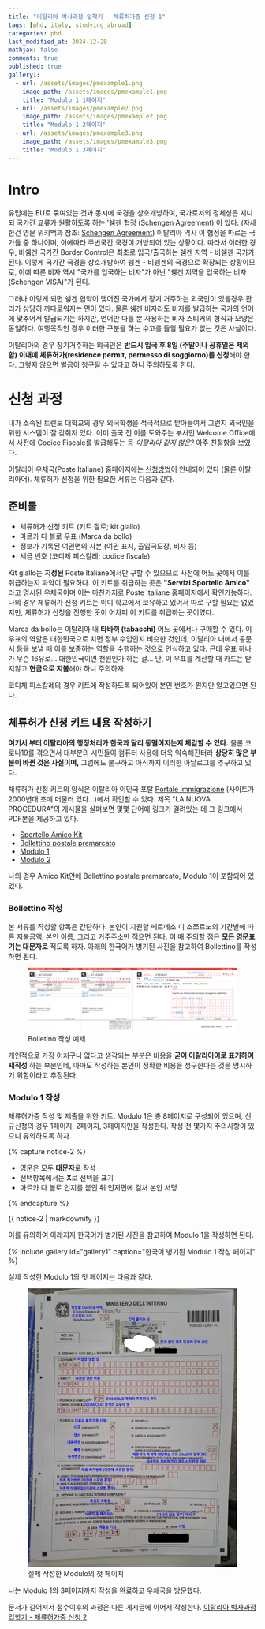 ```yaml
---
title: "이탈리아 박사과정 입학기 - 체류허가증 신청 1"
tags: [phd, italy, studying_abroad]
categories: phd
last_modified_at: 2024-12-29
mathjax: false
comments: true
published: true
gallery1:
  - url: /assets/images/pmexample1.png
    image_path: /assets/images/pmexample1.png
    title: "Modulo 1 1페이지"
  - url: /assets/images/pmexample2.png
    image_path: /assets/images/pmexample2.png
    title: "Modulo 1 2페이지"
  - url: /assets/images/pmexample3.png
    image_path: /assets/images/pmexample3.png
    title: "Modulo 1 3페이지"
---
```


# Intro
유럽에는 EU로 묶여있는 것과 동시에 국경을 상호개방하여, 국가로서의 정체성은 지니되 국가간 교류가 원활하도록 하는 '쉥겐 협정 (Schengen Agreement)'이 있다.
(자세한건 영문 위키백과 참조: [Schengen Agreement](https://en.wikipedia.org/wiki/Schengen_Agreement))
이탈리아 역시 이 협정을 따르는 국가들 중 하나이며, 이에따라 주변국간 국경이 개방되어 있는 상황이다.
따라서 이러한 경우, 비쉥겐 국가간 Border Control은 최초로 입국/출국하는 쉥겐 지역 - 비쉥겐 국가가 된다.
이렇게 국가간 국경을 상호개방하여 쉥겐 - 비쉥겐의 국경으로 확장되는 상황이므로, 이에 따른 비자 역시 "국가를 입국하는 비자"가 아닌 "쉥겐 지역을 입국하는 비자 (Schengen VISA)"가 된다.

그러나 이렇게 되면 쉥겐 협약이 맺어진 국가에서 장기 거주하는 외국인이 있을경우 관리가 상당히 까다로워지는 면이 있다.
물론 쉥겐 비자라도 비자를 발급하는 국가의 언어에 맞추어서 발급되기는 하지만, 언어만 다를 뿐 사용하는 비자 스티커의 형식과 모양은 동일하다.
여행목적인 경우 이러한 구분을 하는 수고를 들일 필요가 없는 것은 사실이다.

이탈리아의 경우 장기거주하는 외국인은 **반드시 입국 후 8일 (주말이나 공휴일은 제외함) 이내에 체류허가(residence permit, permesso di soggiorno)를 신청**해야 한다.
그렇지 않으면 벌금이 청구될 수 있다고 하니 주의하도록 한다.

# 신청 과정
내가 소속된 트렌토 대학교의 경우 외국학생을 적극적으로 받아들여서 그런지 외국인을 위한 시스템이 잘 갖춰저 있다.
이미 출국 전 이를 도와주는 부서인 Welcome Office에서 사전에 Codice Fiscale를 발급해두는 등 *이탈리아 같지 않은?* 아주 친절함을 보였다.

이탈리아 우체국(Poste Italiane) 홈페이지에는 [신청방법](https://www.poste.it/prodotti/guida-rilascio-e-rinnovo-permesso-di-soggiorno.html)이 안내되어 있다 (물론 이탈리아어).
체류허가 신청을 위한 필요한 서류는 다음과 같다.

## 준비물
- 체류허가 신청 키트 (키트 잘로; kit giallo)
- 마르카 다 볼로 우표 (Marca da bollo)
- 정보가 기록된 여권면의 사본 (여권 표지, 출입국도장, 비자 등)
- 세금 번호 (코디체 피스칼레; codice fiscale)

Kit giallo는 **지정된** Poste Italiane에서만 구할 수 있으므로 사전에 어느 곳에서 이를 취급하는지 파악이 필요하다.
이 키트를 취급하는 곳은 **"Servizi Sportello Amico"** 라고 명시된 우체국이며 이는 마찬가지로 Poste Italiane 홈페이지에서 확인가능하다.
나의 경우 체류허가 신청 키트는 이미 학교에서 보유하고 있어서 따로 구할 필요는 없었지만, 체류허가 신청을 진행한 곳이 어차피 이 키트를 취급하는 곳이였다.

Marca da bollo는 이탈리아 내 **타바끼 (tabacchi)** 어느 곳에서나 구매할 수 있다. 
이 우표의 역할은 대한민국으로 치면 정부 수입인지 비슷한 것인데, 이탈리아 내에서 공문서 등을 보낼 때 이를 보증하는 역할을 수행하는 것으로 인식하고 있다.
근데 우표 하나가 무슨 16유로... 대한민국이면 천원인가 하는 걸... 
단, 이 우표를 계산할 때 카드는 받지않고 **현금으로 지불**해야 하니 주의하자. 

코디체 피스칼레의 경우 키트에 작성하도록 되어있어 본인 번호가 뭔지만 알고있으면 된다.

## 체류허가 신청 키트 내용 작성하기
**여기서 부터 이탈리아의 행정처리가 한국과 달리 동떨어지는지 체감할 수 있다.**
물론 코로나19를 겪으면서 대부분의 시민들이 컴퓨터 사용에 더욱 익숙해진터라 **상당히 많은 부분이 바뀐 것은 사실이며,** 그럼에도 불구하고 아직까지 이러한 아날로그를 추구하고 있다.

체류허가 신청 키트의 양식은 이탈리아 이민국 포탈 [Portale Immigrazione](https://www.portaleimmigrazione.it/default.aspx) (사이트가 2000년대 초에 머물러 있다...)에서 확인할 수 있다.
제목 "LA NUOVA PROCEDURA"의 게시물을 살펴보면 몇몇 단어에 링크가 걸려있는 데 그 링크에서 PDF본을 제공하고 있다.

- [Sportello Amico Kit](https://www.portaleimmigrazione.it/docs/Buste/Busta_gialla_Extra_UE.pdf)
- [Bollettino postale premarcato](https://www.portaleimmigrazione.it/docs/PSE/PSE.pdf)
- [Modulo 1](https://www.portaleimmigrazione.it/docs/italiano/Modulo_1.pdf)
- [Modulo 2](https://www.portaleimmigrazione.it/docs/italiano/Modulo_2.pdf)

나의 경우 Amico Kit안에 Bollettino postale premarcato, Modulo 1이 포함되어 있었다.

### Bollettino 작성
본 서류를 작성할 항목은 간단하다.
본인이 지원할 페르메소 디 소쪼르노의 기간별에 따른 지불금액, 본인 이름, 그리고 거주주소만 적으면 된다.
이 때 주의할 점은 **모든 영문표기는 대문자로** 적도록 하자.
아래의 한국어가 병기된 사진을 참고하여 Bollettino를 작성하면 된다.

<figure>
<a href="/assets/images/pmpse.png"><img src="/assets/images/pmpse.png"></a>
<figcaption>Bolletino 작성 예제</figcaption>
</figure>

개인적으로 가장 어처구니 없다고 생각되는 부분은 비용을 **굳이 이탈리아어로 표기하여 재작성** 하는 부분인데, 아마도 작성하는 본인이 정확한 비용을 청구한다는 것을 명시하기 위함이라고 추정된다.

### Modulo 1 작성
체류허가증 작성 및 제출을 위한 키트.
Modulo 1은 총 8페이지로 구성되어 있으며, 신규신청의 경우 1페이지, 2페이지, 3페이지만을 작성한다.
작성 전 몇가지 주의사항이 있으니 유의하도록 하자.

{% capture notice-2 %}
- 영문은 모두 **대문자**로 작성
- 선택항목에서는 **X**로 선택을 표기
- 마르카 다 볼로 인지를 붙인 뒤 인지면에 걸처 본인 서명

{% endcapture %}
<div class="notice--danger">{{ notice-2 | markdownify }}</div>

이를 유의하여 아래지지 한국어가 병기된 사진을 참고하여 Modulo 1을 작성하면 된다.

{% include gallery id="gallery1" caption="한국어 병기된 Modulo 1 작성 페이지" %}

실제 작성한 Modulo 1의 첫 페이지는 다음과 같다. 

<figure>
<a href="/assets/images/pmreal.jpg"><img src="/assets/images/pmreal.jpg"></a>
<figcaption>실제 작성한 Modulo의 첫 페이지</figcaption>
</figure>

나는 Modulo 1의 3페이지까지 작성을 완료하고 우체국을 방문했다.

문서가 길어져서 접수이후의 과정은 다른 게시글에 이어서 작성한다.
[이탈리아 박사과정 입학기 - 체류허가증 신청 2](/phd/italy-applyPDS2)
